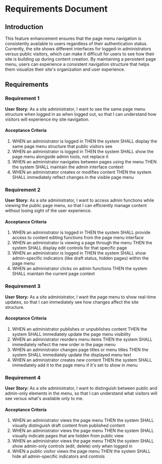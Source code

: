 # Requirements Document

## Introduction

This feature enhancement ensures that the page menu navigation is consistently available to users regardless of their authentication status. Currently, the site shows different interfaces for logged-in administrators versus public visitors, which can make it difficult for users to see how their site is building up during content creation. By maintaining a persistent page menu, users can experience a consistent navigation structure that helps them visualize their site's organization and user experience.

## Requirements

### Requirement 1

**User Story:** As a site administrator, I want to see the same page menu structure when logged in as when logged out, so that I can understand how visitors will experience my site navigation.

#### Acceptance Criteria

1. WHEN an administrator is logged in THEN the system SHALL display the same page menu structure that public visitors see
2. WHEN an administrator is logged in THEN the system SHALL show the page menu alongside admin tools, not replace it
3. WHEN an administrator navigates between pages using the menu THEN the system SHALL maintain the admin interface context
4. WHEN an administrator creates or modifies content THEN the system SHALL immediately reflect changes in the visible page menu

### Requirement 2

**User Story:** As a site administrator, I want to access admin functions while viewing the public page menu, so that I can efficiently manage content without losing sight of the user experience.

#### Acceptance Criteria

1. WHEN an administrator is logged in THEN the system SHALL provide access to content editing functions from the page menu interface
2. WHEN an administrator is viewing a page through the menu THEN the system SHALL display edit controls for that specific page
3. WHEN an administrator is logged in THEN the system SHALL show admin-specific indicators (like draft status, hidden pages) within the page menu
4. WHEN an administrator clicks on admin functions THEN the system SHALL maintain the current page context

### Requirement 3

**User Story:** As a site administrator, I want the page menu to show real-time updates, so that I can immediately see how changes affect the site structure.

#### Acceptance Criteria

1. WHEN an administrator publishes or unpublishes content THEN the system SHALL immediately update the page menu visibility
2. WHEN an administrator reorders menu items THEN the system SHALL immediately reflect the new order in the page menu
3. WHEN an administrator changes page titles or menu titles THEN the system SHALL immediately update the displayed menu text
4. WHEN an administrator creates new content THEN the system SHALL immediately add it to the page menu if it's set to show in menu

### Requirement 4

**User Story:** As a site administrator, I want to distinguish between public and admin-only elements in the menu, so that I can understand what visitors will see versus what's available only to me.

#### Acceptance Criteria

1. WHEN an administrator views the page menu THEN the system SHALL visually distinguish draft content from published content
2. WHEN an administrator views the page menu THEN the system SHALL visually indicate pages that are hidden from public view
3. WHEN an administrator views the page menu THEN the system SHALL show admin-only controls (edit, delete) only when logged in
4. WHEN a public visitor views the page menu THEN the system SHALL hide all admin-specific indicators and controls